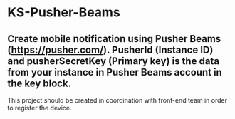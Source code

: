 # KS-Pusher-Beams
Create mobile notification using Pusher Beams (https://pusher.com/). 
PusherId (Instance ID) and pusherSecretKey (Primary key) is the data from your instance in Pusher Beams account in the key block.
- 
 This project should be created in coordination with front-end team in order to register the device.
